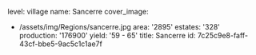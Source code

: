 level: village
name: Sancerre
cover_image:
  - /assets/img/Regions/sancerre.jpg
area: '2895'
estates: '328'
production: '176900'
yield: '59 - 65'
title: Sancerre
id: 7c25c9e8-faff-43cf-bbe5-9ac5c1c1ae7f
